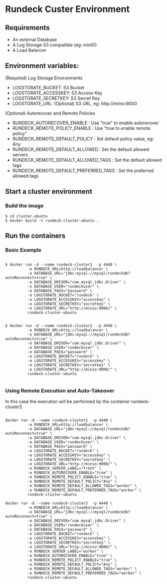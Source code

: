 # Rundeck Custer Environment

## Requirements

* An external Database
* A Log Storage S3 compatible (eg: minIO)
* A Load Balancer

## Environment variables:

(Required) Log Storage Environments 
* LOGSTORATE_BUCKET: S3 Bucket
* LOGSTORATE_ACCESSKEY: S3 Access Key
* LOGSTORATE_SECRETKEY: S3 Secret Key
* LOGSTORATE_URL: (Optional) S3 URL, eg: http://minio:9000

(Optional) Autorecover and Remote Policies 
* RUNDECK_AUTORECOVER_ENABLE : Use "true" to enable autorecover
* RUNDECK_REMOTE_POLICY_ENABLE : Use "true to enable remote policy"
* RUNDECK_REMOTE_DEFAULT_POLICY : Set default policy value, eg: Any
* RUNDECK_REMOTE_DEFAULT_ALLOWED : Set the default allowed servers
* RUNDECK_REMOTE_DEFAULT_ALLOWED_TAGS : Set the default allowed tags
* RUNDECK_REMOTE_DEFAULT_PREFERRED_TAGS : Set the preferred allowed tags



## Start a cluster environment

### Build the image
```
$ cd cluster-ubuntu
$ docker build -t rundeck-cluster-ubuntu .

```

## Run the containers

### Basic Example

```

$ docker run -d --name rundeck-cluster1  -p 4440 \
          -e RUNDECK_URL=http://loadbalancer \
          -e DATABASE_URL="jdbc:mysql://mysql/rundeckdb?autoReconnect=true" \
          -e DATABASE_DRIVER="com.mysql.jdbc.Driver" \
          -e DATABASE_USER="rundeckuser" \
          -e DATABASE_PASS="password" \
          -e LOGSTORATE_BUCKET="rundeck" \
          -e LOGSTORATE_ACCESSKEY="accesskey" \
          -e LOGSTORATE_SECRETKEY="secretkey" \
          -e LOGSTORATE_URL="http://minio:9000/" \
          rundeck-cluster-ubuntu 


$ docker run -d --name rundeck-cluster2  -p 4440 \
          -e RUNDECK_URL=http://loadbalancer \
          -e DATABASE_URL="jdbc:mysql://mysql/rundeckdb?autoReconnect=true" \
          -e DATABASE_DRIVER="com.mysql.jdbc.Driver" \
          -e DATABASE_USER="rundeckuser" \
          -e DATABASE_PASS="password" \
          -e LOGSTORATE_BUCKET="rundeck" \
          -e LOGSTORATE_ACCESSKEY="accesskey" \
          -e LOGSTORATE_SECRETKEY="secretkey" \
          -e LOGSTORATE_URL="http://minio:9000/" \
          rundeck-cluster-ubuntu 
          	  
```


### Using Remote Execution and Auto-Takeover

In this case the execution will be performed by the container rundeck-cluster2
```

docker run -d --name rundeck-cluster1  -p 4440 \
          -e RUNDECK_URL=http://loadbalancer \
          -e DATABASE_URL="jdbc:mysql://mysql/rundeckdb?autoReconnect=true" \
          -e DATABASE_DRIVER="com.mysql.jdbc.Driver" \
          -e DATABASE_USER="rundeckuser" \
          -e DATABASE_PASS="password" \
          -e LOGSTORATE_BUCKET="rundeck" \
          -e LOGSTORATE_ACCESSKEY="accesskey" \
          -e LOGSTORATE_SECRETKEY="secretkey" \
          -e LOGSTORATE_URL="http://minio:9000/" \
          -e RUNDECK_SERVER_LABEL="front" \
          -e RUNDECK_AUTORECOVER_ENABLE="true" \
          -e RUNDECK_REMOTE_POLICY_ENABLE="true" \
          -e RUNDECK_REMOTE_DEFAULT_POLICY="Any" \
          -e RUNDECK_REMOTE_DEFAULT_ALLOWED_TAGS="worker" \
          -e RUNDECK_REMOTE_DEFAULT_PREFERRED_TAGS="worker" \
          rundeck-cluster-ubuntu 
          
docker run -d --name rundeck-cluster2  -p 4440 \
          -e RUNDECK_URL=http://loadbalancer \
          -e DATABASE_URL="jdbc:mysql://mysql/rundeckdb?autoReconnect=true" \
          -e DATABASE_DRIVER="com.mysql.jdbc.Driver" \
          -e DATABASE_USER="rundeckuser" \
          -e DATABASE_PASS="password" \
          -e LOGSTORATE_BUCKET="rundeck" \
          -e LOGSTORATE_ACCESSKEY="accesskey" \
          -e LOGSTORATE_SECRETKEY="secretkey" \
          -e LOGSTORATE_URL="http://minio:9000/" \
          -e RUNDECK_SERVER_LABEL="worker" \
          -e RUNDECK_AUTORECOVER_ENABLE="true" \
          -e RUNDECK_REMOTE_POLICY_ENABLE="true" \
          -e RUNDECK_REMOTE_DEFAULT_POLICY="Any" \
          -e RUNDECK_REMOTE_DEFAULT_ALLOWED_TAGS="worker" \
          -e RUNDECK_REMOTE_DEFAULT_PREFERRED_TAGS="worker" \
          rundeck-cluster-ubuntu 
	    
```
